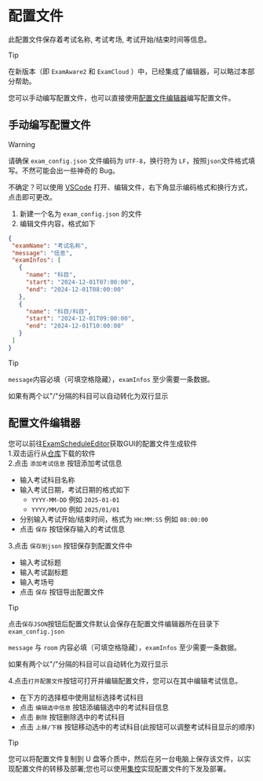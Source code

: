 # 配置文件

此配置文件保存着考试名称, 考试考场, 考试开始/结束时间等信息。

> [!tip]
>
>在新版本（即 `ExamAware2` 和 `ExamCloud` ）中，已经集成了编辑器，可以略过本部分帮助。


您可以手动编写配置文件，也可以直接使用[配置文件编辑器](/app/config-edited.md#配置文件编辑器)编写配置文件。

## 手动编写配置文件   
> [!warning]
>
> 请确保 `exam_config.json` 文件编码为 `UTF-8`，换行符为 `LF`，按照`json`文件格式填写。不然可能会出一些神奇的 Bug。
>
> 不确定？可以使用 [VSCode](https://code.visualstudio.com/) 打开、编辑文件，右下角显示编码格式和换行方式，点击即可更改。

 1. 新建一个名为 `exam_config.json` 的文件
 2. 编辑文件内容，格式如下
 ```json
{
  "examName": "考试名称",
  "message": "信息",
  "examInfos": [
    {
      "name": "科目",
      "start": "2024-12-01T07:00:00",
      "end": "2024-12-01T08:00:00"
    },
    {
      "name": "科目/科目",
      "start": "2024-12-01T09:00:00",
      "end": "2024-12-01T10:00:00"
    }
  ]
}
```    

> [!tip]
>
> `message`内容必填（可填空格隐藏），`examInfos` 至少需要一条数据。
>
> 如果有两个以"/"分隔的科目可以自动转化为双行显示

## 配置文件编辑器

 您可以前往[ExamScheduleEditor](https://github.com/ExamAware/ExamScheduleEditor/releases/latest)获取GUI的配置文件生成软件   
 1.双击运行从[仓库](https://github.com/ExamAware/ExamScheduleEditor/releases/latest)下载的软件   
 2.点击 `添加考试信息` 按钮添加考试信息   
  - 输入考试科目名称   
  - 输入考试日期，考试日期的格式如下
    - ` YYYY-MM-DD ` 例如 `` 2025-01-01 `` 
    - ` YYYY/MM/DD ` 例如 `` 2025/01/01 ``
  - 分别输入考试开始/结束时间，格式为 ` HH:MM:SS ` 例如 `` 08:00:00 ``
  - 点击 `保存` 按钮保存输入的考试信息   

 3.点击 ` 保存到json ` 按钮保存到配置文件中
  - 输入考试标题
  - 输入考试副标题
  - 输入考场号
  - 点击 ` 保存 ` 按钮导出配置文件   

> [!tip]
>
> 点击`保存JSON`按钮后配置文件默认会保存在配置文件编辑器所在目录下`exam_config.json`
>
> `message` 与 `room` 内容必填（可填空格隐藏），`examInfos` 至少需要一条数据。
>
> 如果有两个以"/"分隔的科目可以自动转化为双行显示   

4.点击`打开配置文件`按钮可打开并编辑配置文件，您可以在其中编辑考试信息。
  - 在下方的选择框中使用鼠标选择考试科目
  - 点击 `编辑选中信息` 按钮添编辑选中的考试科目信息
  - 点击 `删除` 按钮删除选中的考试科目
  - 点击 `上移/下移` 按钮移动选中的考试科目(此按钮可以调整考试科目显示的顺序)

> [!tip]   
>
>您可以将配置文件复制到 U 盘等介质中，然后在另一台电脑上保存该文件，以实现配置文件的转移及部署;您也可以使用[集控](/management/)实现配置文件的下发及部署。   